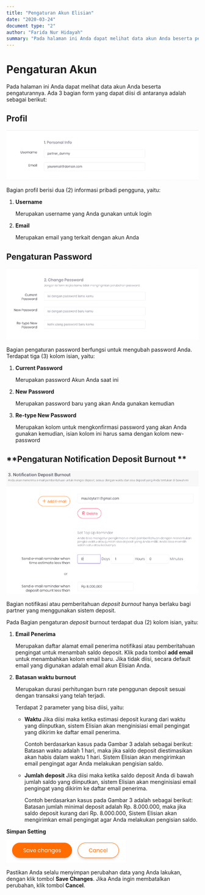 ```yaml
---
title: "Pengaturan Akun Elisian"
date: "2020-03-24"
document type: "2"
author: "Farida Nur Hidayah"
summary: "Pada halaman ini Anda dapat melihat data akun Anda beserta pengaturannya"
---
```


# **Pengaturan Akun**

Pada halaman ini Anda dapat melihat data akun Anda beserta pengaturannya. Ada 3 bagian form yang dapat diisi di antaranya adalah sebagai berikut:

## **Profil**

![Tampilan Bagian Profil](./image-user-manual/elisian-profil.png)

Bagian profil berisi dua (2) informasi pribadi pengguna, yaitu:

1. **Username** <br>

    Merupakan username yang Anda gunakan untuk login

2. **Email** <br>

    Merupakan email yang terkait dengan akun Anda

## **Pengaturan Password**

![Tampilan Bagian Profil](./image-user-manual/elisian-password.png)

Bagian pengaturan password berfungsi untuk mengubah password Anda. Terdapat tiga (3) kolom isian, yaitu:

1. **Current Password** <br>

    Merupakan password Akun Anda saat ini

2. **New Password** <br>

    Merupakan password baru yang akan Anda gunakan kemudian

3. **Re-type New Password** <br>

    Merupakan kolom untuk mengkonfirmasi password yang akan Anda gunakan kemudian, isian kolom ini harus sama dengan kolom new-password

## **Pengaturan Notification Deposit Burnout **

![Bagian Pengaturan Lainnya](./image-user-manual/elisian-pengaturan-lainnya.png)

Bagian notifikasi atau pemberitahuan *deposit burnout* hanya berlaku bagi partner yang menggunakan sistem deposit.

Pada Bagian pengaturan *deposit* burnout terdapat dua (2) kolom isian, yaitu:

1. **Email Penerima** 

    Merupakan daftar alamat email penerima notifikasi atau pemberitahuan pengingat untuk menambah saldo deposit. Klik pada tombol **add email** untuk menambahkan kolom email baru. Jika tidak diisi, secara default email yang digunakan adalah email akun Elisian Anda.

2. **Batasan waktu burnout** 

    Merupakan durasi perhitungan burn rate penggunan deposit sesuai dengan transaksi yang telah terjadi. 

    Terdapat 2 parameter yang bisa diisi, yaitu:

    - **Waktu**
    Jika diisi maka ketika estimasi deposit kurang dari waktu yang diinputkan, sistem Elisian akan menginisiasi email pengingat yang dikirim ke daftar email penerima.

        Contoh berdasarkan kasus pada Gambar 3 adalah sebagai berikut:
        Batasan waktu adalah 1 hari, maka jika saldo deposit diestimasikan akan habis dalam waktu 1 hari. Sistem Elisian akan mengirimkan email pengingat agar Anda melakukan pengisian saldo.

    - **Jumlah deposit**
    Jika diisi maka ketika saldo deposit Anda di bawah jumlah saldo yang diinputkan, sistem Elisian akan menginisiasi email pengingat yang dikirim ke daftar email penerima.

        Contoh berdasarkan kasus pada Gambar 3 adalah sebagai berikut:
        Batasan jumlah minimal deposit adalah Rp. 8.000.000, maka jika saldo deposit kurang dari Rp. 8.000.000, Sistem Elisian akan mengirimkan email pengingat agar Anda melakukan pengisian saldo.

**Simpan Setting**

![](./image-user-manual/elisian-save.png)

Pastikan Anda selalu menyimpan perubahan data yang Anda lakukan, dengan klik tombol **Save Changes**. Jika Anda ingin membatalkan perubahan, klik tombol **Cancel**.
